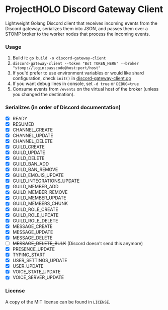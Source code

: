 # ProjectHOLO Discord Gateway Client
Lightweight Golang Discord client that receives incoming events from the
Discord gateway, serializes them into JSON, and passes them over a STOMP
broker to the worker nodes that process the incoming events.

### Usage
1. Build it: `go build -o discord-gateway-client`
2. `discord-gateway-client --token "Bot TOKEN_HERE" --broker
   "stomp://login:passcode@host:port/host"`
3. If you'd prefer to use environment variables or would like shard
   configuration, check `init()` in
   [discord-gateway-client.go](discord-gateway-client.go)
4. If you want debug lines in console, set `-d true` or `DEBUG=true`
5. Consume events from `/events` on the virtual host of the broker
   (unless you changed the destination).

### Serializes (in order of Discord documentation)
- [x] READY
- [x] RESUMED
- [x] CHANNEL_CREATE
- [x] CHANNEL_UPDATE
- [x] CHANNEL_DELETE
- [x] GUILD_CREATE
- [x] GUILD_UPDATE
- [x] GUILD_DELETE
- [x] GUILD\_BAN_ADD
- [x] GUILD\_BAN_REMOVE
- [x] GUILD\_EMOJIS_UPDATE
- [x] GUILD\_INTEGRATIONS_UPDATE
- [x] GUILD\_MEMBER_ADD
- [x] GUILD\_MEMBER_REMOVE
- [x] GUILD\_MEMBER_UPDATE
- [x] GUILD\_MEMBERS_CHUNK
- [x] GUILD\_ROLE_CREATE
- [x] GUILD\_ROLE_UPDATE
- [x] GUILD\_ROLE_DELETE
- [x] MESSAGE_CREATE
- [x] MESSAGE_UPDATE
- [x] MESSAGE_DELETE
- [ ] ~~MESSAGE\_DELETE_BULK~~ (Discord doesn't send this anymore)
- [x] PRESENCE_UPDATE
- [x] TYPING_START
- [x] USER\_SETTINGS_UPDATE
- [x] USER_UPDATE
- [x] VOICE\_STATE_UPDATE
- [x] VOICE\_SERVER_UPDATE

### License
A copy of the MIT license can be found in `LICENSE`.
